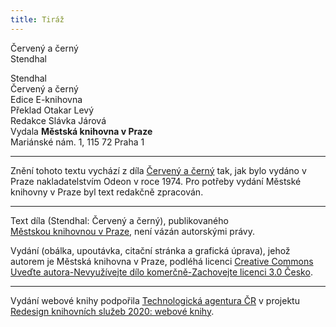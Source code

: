 ```yaml
---
title: Tiráž
---
```


Červený a černý  
Stendhal  
[^1]: V mincích po 6 francích.  
[^2]: Citáty z Byrona jsou v překladu Pavla Eisnera.  
[^3]: Hrdinka veršované povídky ,,Paní z Vergy“ hynoucí v domnění, že ji zradil milenec.  
[^4]: Překlad J. V. Sládka.  
[^5]: Náboženské spolky služebnictva, jejichž prostřednictvím církev získávala spojence v šlechtických domech.  
[^6]: Podívejte se na stranu 130.  
[^7]: Věřte mi.  
[^8]: Co je psáno, to je dáno.  
[^9]: Chytrému napověz.  
[^10]: Buď zdráv a miluj mě.  
[^11]: Viz v Louvru vévodu Františka Aquitánského, odkládajícího přilbu a beroucího na sebe mnišský hábit, č. 1130 (_pozn. aut._).  
[^12]: Francouzská mystička.  
[^13]: Venkove, kdy tě spatřím (citát je však z Horatia).  
[^14]: Jsem při tobě, je to moje dílo.  
[^15]: Proslulý kejklíř (pozn. autora).  
[^16]: Rossiniho opera.  
[^17]: To mluví nespokojenec (poznámka Molièrova k Tartuffovi). _Pozn. autora._  
[^18]: Biskup a ministr narozený v Besançonu.  
[^19]: Redaktoři satirického časopisu, uvěznění pro urážku vlády.  
[^20]: Musím se potrestat, jestliže jsem příliš milovala.  
[^21]: Syn zedníka, který velel části roajalistické armády při vendéském povstání.  
[^22]: Slavný kazatel.  
[^23]: Jestliže dovolí osud.  
[^24]: Od této chvíle již neřeknu ani slovo.  
[^25]: Zde mluví z něho jakobín (_Pozn. aut.)._  
[^26]: Od La Fontaina; podle nich je „manželský svazek tísnivým ortelem“.  
V MKP 1. elektronické vydání z 4. 10. 2022.

  
[^1]: V mincích po 6 francích.  
[^2]: Citáty z Byrona jsou v překladu Pavla Eisnera.  
[^3]: Hrdinka veršované povídky ,,Paní z Vergy“ hynoucí v domnění, že ji zradil milenec.  
[^4]: Překlad J. V. Sládka.  
[^5]: Náboženské spolky služebnictva, jejichž prostřednictvím církev získávala spojence v šlechtických domech.  
[^6]: Podívejte se na stranu 130.  
[^7]: Věřte mi.  
[^8]: Co je psáno, to je dáno.  
[^9]: Chytrému napověz.  
[^10]: Buď zdráv a miluj mě.  
[^11]: Viz v Louvru vévodu Františka Aquitánského, odkládajícího přilbu a beroucího na sebe mnišský hábit, č. 1130 (_pozn. aut._).  
[^12]: Francouzská mystička.  
[^13]: Venkove, kdy tě spatřím (citát je však z Horatia).  
[^14]: Jsem při tobě, je to moje dílo.  
[^15]: Proslulý kejklíř (pozn. autora).  
[^16]: Rossiniho opera.  
[^17]: To mluví nespokojenec (poznámka Molièrova k Tartuffovi). _Pozn. autora._  
[^18]: Biskup a ministr narozený v Besançonu.  
[^19]: Redaktoři satirického časopisu, uvěznění pro urážku vlády.  
[^20]: Musím se potrestat, jestliže jsem příliš milovala.  
[^21]: Syn zedníka, který velel části roajalistické armády při vendéském povstání.  
[^22]: Slavný kazatel.  
[^23]: Jestliže dovolí osud.  
[^24]: Od této chvíle již neřeknu ani slovo.  
[^25]: Zde mluví z něho jakobín (_Pozn. aut.)._  
[^26]: Od La Fontaina; podle nich je „manželský svazek tísnivým ortelem“.  
V MKP 1. elektronické vydání z 4. 10. 2022.

Stendhal  
Červený a černý  
Edice E-knihovna  
Překlad Otakar Levý  
Redakce Slávka Járová  
Vydala **Městská knihovna v Praze**  
Mariánské nám. 1, 115 72 Praha 1  
[^1]: V mincích po 6 francích.  
[^2]: Citáty z Byrona jsou v překladu Pavla Eisnera.  
[^3]: Hrdinka veršované povídky ,,Paní z Vergy“ hynoucí v domnění, že ji zradil milenec.  
[^4]: Překlad J. V. Sládka.  
[^5]: Náboženské spolky služebnictva, jejichž prostřednictvím církev získávala spojence v šlechtických domech.  
[^6]: Podívejte se na stranu 130.  
[^7]: Věřte mi.  
[^8]: Co je psáno, to je dáno.  
[^9]: Chytrému napověz.  
[^10]: Buď zdráv a miluj mě.  
[^11]: Viz v Louvru vévodu Františka Aquitánského, odkládajícího přilbu a beroucího na sebe mnišský hábit, č. 1130 (_pozn. aut._).  
[^12]: Francouzská mystička.  
[^13]: Venkove, kdy tě spatřím (citát je však z Horatia).  
[^14]: Jsem při tobě, je to moje dílo.  
[^15]: Proslulý kejklíř (pozn. autora).  
[^16]: Rossiniho opera.  
[^17]: To mluví nespokojenec (poznámka Molièrova k Tartuffovi). _Pozn. autora._  
[^18]: Biskup a ministr narozený v Besançonu.  
[^19]: Redaktoři satirického časopisu, uvěznění pro urážku vlády.  
[^20]: Musím se potrestat, jestliže jsem příliš milovala.  
[^21]: Syn zedníka, který velel části roajalistické armády při vendéském povstání.  
[^22]: Slavný kazatel.  
[^23]: Jestliže dovolí osud.  
[^24]: Od této chvíle již neřeknu ani slovo.  
[^25]: Zde mluví z něho jakobín (_Pozn. aut.)._  
[^26]: Od La Fontaina; podle nich je „manželský svazek tísnivým ortelem“.  
V MKP 2. elektronické vydání z 4. 10. 2022.

***

Znění tohoto textu vychází z díla [Červený a černý](https://search.mlp.cz/cz/titul/cerveny-a-cerny/133881/) tak, jak bylo vydáno v Praze nakladatelstvím Odeon v roce 1974. Pro potřeby vydání Městské knihovny v Praze byl text redakčně zpracován.

***


Text díla (Stendhal: Červený a černý), publikovaného  
[Městskou knihovnou v Praze](http://www.mlp.cz/), není vázán autorskými právy.


Vydání (obálka, upoutávka, citační stránka a grafická úprava), jehož autorem je Městská knihovna v Praze, podléhá licenci [Creative Commons Uveďte autora-Nevyužívejte dílo komerčně-Zachovejte licenci 3.0 Česko](http://creativecommons.org/licenses/by-nc-sa/3.0/cz/).

***

Vydání webové knihy podpořila [Technologická agentura ČR](https://www.tacr.cz/) v projektu [Redesign knihovních služeb 2020: webové knihy](https://starfos.tacr.cz/cs/project/TL04000391).